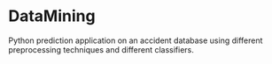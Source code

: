 # DataMining

Python prediction application on an accident database using different preprocessing techniques and different classifiers.
